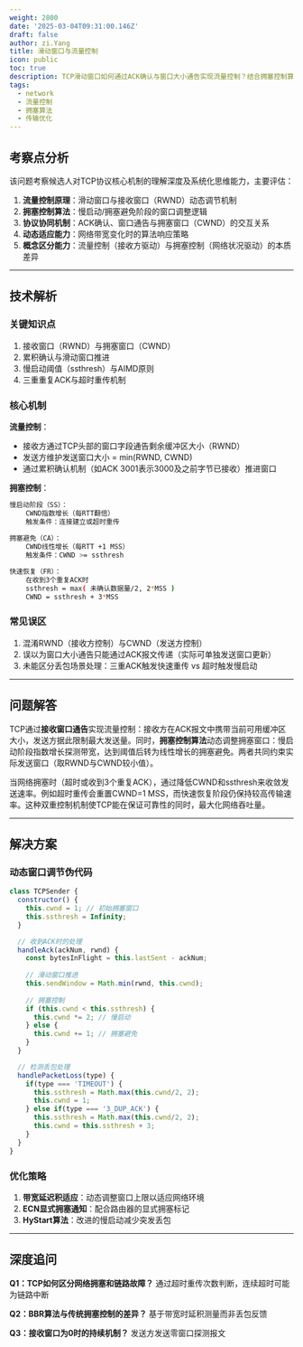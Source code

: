 ```yaml
---
weight: 2800
date: '2025-03-04T09:31:00.146Z'
draft: false
author: zi.Yang
title: 滑动窗口与流量控制
icon: public
toc: true
description: TCP滑动窗口如何通过ACK确认与窗口大小通告实现流量控制？结合拥塞控制算法（如慢启动、拥塞避免）说明其对网络带宽的动态适应机制。
tags:
  - network
  - 流量控制
  - 拥塞算法
  - 传输优化
---
```


## 考察点分析

该问题考察候选人对TCP协议核心机制的理解深度及系统化思维能力，主要评估：
1. **流量控制原理**：滑动窗口与接收窗口（RWND）动态调节机制
2. **拥塞控制算法**：慢启动/拥塞避免阶段的窗口调整逻辑
3. **协议协同机制**：ACK确认、窗口通告与拥塞窗口（CWND）的交互关系
4. **动态适应能力**：网络带宽变化时的算法响应策略
5. **概念区分能力**：流量控制（接收方驱动）与拥塞控制（网络状况驱动）的本质差异

---

## 技术解析

### 关键知识点
1. 接收窗口（RWND）与拥塞窗口（CWND）
2. 累积确认与滑动窗口推进
3. 慢启动阈值（ssthresh）与AIMD原则
4. 三重重复ACK与超时重传机制

### 核心机制
**流量控制**：
- 接收方通过TCP头部的窗口字段通告剩余缓冲区大小（RWND）
- 发送方维护发送窗口大小 = min(RWND, CWND)
- 通过累积确认机制（如ACK 3001表示3000及之前字节已接收）推进窗口

**拥塞控制**：
```bash
慢启动阶段（SS）：
    CWND指数增长（每RTT翻倍）
    触发条件：连接建立或超时重传
    
拥塞避免（CA）：
    CWND线性增长（每RTT +1 MSS）
    触发条件：CWND >= ssthresh

快速恢复（FR）：
    在收到3个重复ACK时
    ssthresh = max( 未确认数据量/2, 2*MSS )
    CWND = ssthresh + 3*MSS
```

### 常见误区
1. 混淆RWND（接收方控制）与CWND（发送方控制）
2. 误以为窗口大小通告只能通过ACK报文传递（实际可单独发送窗口更新）
3. 未能区分丢包场景处理：三重ACK触发快速重传 vs 超时触发慢启动

---

## 问题解答

TCP通过**接收窗口通告**实现流量控制：接收方在ACK报文中携带当前可用缓冲区大小，发送方据此限制最大发送量。同时，**拥塞控制算法**动态调整拥塞窗口：慢启动阶段指数增长探测带宽，达到阈值后转为线性增长的拥塞避免。两者共同约束实际发送窗口（取RWND与CWND较小值）。

当网络拥塞时（超时或收到3个重复ACK），通过降低CWND和ssthresh来收敛发送速率。例如超时重传会重置CWND=1 MSS，而快速恢复阶段仍保持较高传输速率。这种双重控制机制使TCP能在保证可靠性的同时，最大化网络吞吐量。

---

## 解决方案

### 动态窗口调节伪代码
```javascript
class TCPSender {
  constructor() {
    this.cwnd = 1; // 初始拥塞窗口
    this.ssthresh = Infinity;
  }

  // 收到ACK时的处理
  handleAck(ackNum, rwnd) {
    const bytesInFlight = this.lastSent - ackNum;
    
    // 滑动窗口推进
    this.sendWindow = Math.min(rwnd, this.cwnd);
    
    // 拥塞控制
    if (this.cwnd < this.ssthresh) {
      this.cwnd *= 2; // 慢启动
    } else {
      this.cwnd += 1; // 拥塞避免
    }
  }

  // 检测丢包处理
  handlePacketLoss(type) {
    if(type === 'TIMEOUT') {
      this.ssthresh = Math.max(this.cwnd/2, 2);
      this.cwnd = 1;
    } else if(type === '3_DUP_ACK') {
      this.ssthresh = Math.max(this.cwnd/2, 2);
      this.cwnd = this.ssthresh + 3;
    }
  }
}
```

### 优化策略
1. **带宽延迟积适应**：动态调整窗口上限以适应网络环境
2. **ECN显式拥塞通知**：配合路由器的显式拥塞标记
3. **HyStart算法**：改进的慢启动减少突发丢包

---

## 深度追问

**Q1：TCP如何区分网络拥塞和链路故障？**
通过超时重传次数判断，连续超时可能为链路中断

**Q2：BBR算法与传统拥塞控制的差异？**
基于带宽时延积测量而非丢包反馈

**Q3：接收窗口为0时的持续机制？**
发送方发送零窗口探测报文